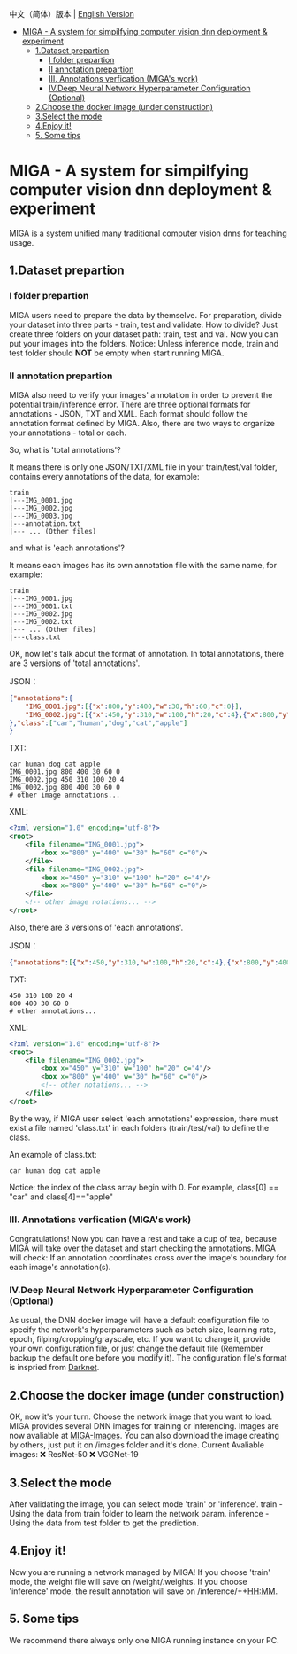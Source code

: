 中文（简体）版本 | [English Version](https://github.com/KarKLi/MIGA/blob/master/readme.md)
* [MIGA \-  A system for simpilfying computer vision dnn deployment &amp; experiment](#miga----a-system-for-simpilfying-computer-vision-dnn-deployment--experiment)
  * [1\.Dataset prepartion](#1dataset-prepartion)
    * [I folder prepartion](#i-folder-prepartion)
    * [II annotation prepartion](#ii-annotation-prepartion)
    * [III\. Annotations verfication (MIGA's work)](#iii-annotations-verfication-migas-work)
    * [IV\.Deep Neural Network Hyperparameter Configuration (Optional)](#ivdeep-neural-network-hyperparameter-configuration-optional)
  * [2\.Choose the docker image (under construction)](#2choose-the-docker-image-under-construction)
  * [3\.Select the mode](#3select-the-mode)
  * [4\.Enjoy it\!](#4enjoy-it)
  * [5\. Some tips](#5-some-tips)
# MIGA -  A system for simpilfying computer vision dnn deployment & experiment
MIGA is a system unified many traditional computer vision dnns for teaching usage.
## 1.Dataset prepartion
### I folder prepartion
MIGA users need to prepare the data by themselve. For preparation, divide your dataset into three parts - train, test and validate.
How to divide? Just create three folders on your dataset path: train, test and val.
Now you can put your images into the folders.
Notice: Unless inference mode, train and test folder should **NOT** be empty when start running MIGA.

### II annotation prepartion
MIGA also need to verify your images' annotation in order to prevent the potential train/inference error.
There are three optional formats for annotations - JSON, TXT and XML. Each format should follow the annotation format defined by MIGA.
Also, there are two ways to organize your annotations - total or each.

So, what is 'total annotations'?

It means there is only one JSON/TXT/XML file in your train/test/val folder, contains every annotations of the data, for example:
```
train
|---IMG_0001.jpg
|---IMG_0002.jpg
|---IMG_0003.jpg
|---annotation.txt
|--- ... (Other files)
```

and what is 'each annotations'?

It means each images has its own annotation file with the same name, for example:
```
train
|---IMG_0001.jpg
|---IMG_0001.txt
|---IMG_0002.jpg
|---IMG_0002.txt
|--- ... (Other files)
|---class.txt
```

OK, now let's talk about the format of annotation. In total annotations, there are 3 versions of 'total annotations'.

JSON：
```json
{"annotations":{
    "IMG_0001.jpg":[{"x":800,"y":400,"w":30,"h":60,"c":0}],
    "IMG_0002.jpg":[{"x":450,"y":310,"w":100,"h":20,"c":4},{"x":800,"y":400,"w":30,"h":60,"c":0}]
},"class":["car","human","dog","cat","apple"]
}
```

TXT:
```plain
car human dog cat apple
IMG_0001.jpg 800 400 30 60 0
IMG_0002.jpg 450 310 100 20 4
IMG_0002.jpg 800 400 30 60 0
# other image annotations...
```

XML:
```xml
<?xml version="1.0" encoding="utf-8"?>
<root>
    <file filename="IMG_0001.jpg">
        <box x="800" y="400" w="30" h="60" c="0"/>
    </file>
    <file filename="IMG_0002.jpg">
        <box x="450" y="310" w="100" h="20" c="4"/>
        <box x="800" y="400" w="30" h="60" c="0"/>
    </file>
    <!-- other image notations... -->
</root>
```

Also, there are 3 versions of 'each annotations'.

JSON：
```json
{"annotations":[{"x":450,"y":310,"w":100,"h":20,"c":4},{"x":800,"y":400,"w":30,"h":60,"c":0}]}
```

TXT:
```plain
450 310 100 20 4
800 400 30 60 0
# other annotations...
```

XML:
```xml
<?xml version="1.0" encoding="utf-8"?>
<root>
    <file filename="IMG_0002.jpg">
        <box x="450" y="310" w="100" h="20" c="4"/>
        <box x="800" y="400" w="30" h="60" c="0"/>
        <!-- other notations... -->
    </file>
</root>
```

By the way, if MIGA user select 'each annotations' expression, there must exist a file named 'class.txt' in each folders (train/test/val) to define the class.

An example of class.txt:
```plain
car human dog cat apple
```

Notice: the index of the class array begin with 0. For example, class[0] == "car" and class[4]=="apple"

### III. Annotations verfication (MIGA's work)
Congratulations! Now you can have a rest and take a cup of tea, because MIGA will take over the dataset and start checking the annotations.
MIGA will check:
If an annotation coordinates cross over the image's boundary for each image's annotation(s).

### IV.Deep Neural Network Hyperparameter Configuration (Optional)
As usual, the DNN docker image will have a default configuration file to specify the network's hyperparameters such as batch size, learning rate, epoch, filping/cropping/grayscale, etc. If you want to change it, provide your own configuration file, or just change the default file (Remember backup the default one before you modify it).
The configuration file's format is inspried from [Darknet](https://github.com/AlexeyAB/darknet).

## 2.Choose the docker image (under construction)
OK, now it's your turn. Choose the network image that you want to load. MIGA provides several DNN images for training or inferencing.
Images are now avaliable at [MIGA-Images](https://github.com/KarKLi/MIGA-Images).
You can also download the image creating by others, just put it on <MIGA-root-path>/images folder and it's done.
Current Avaliable images:
❌ ResNet-50
❌ VGGNet-19

## 3.Select the mode
After validating the image, you can select mode 'train' or 'inference'.
train - Using the data from train folder to learn the network param.
inference - Using the data from test folder to get the prediction.

## 4.Enjoy it!
Now you are running a network managed by MIGA!
If you choose 'train' mode, the weight file will save on <MIGA-root-path>/weight/<image-name>.weights.
If you choose 'inference' mode, the result annotation will save on <MIGA-root-path>/inference/<image-name>+<YYMMDD>+<HH:MM>.

## 5. Some tips
We recommend there always only one MIGA running instance on your PC.